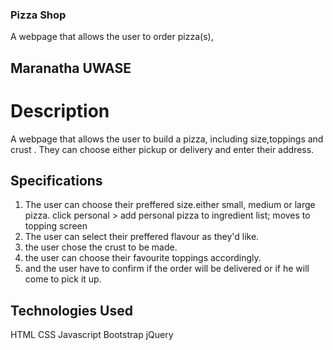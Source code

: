 ### Pizza Shop
A webpage that allows the user to order pizza(s),

## Maranatha UWASE
# Description
A webpage that allows the user to build a pizza, including size,toppings and crust . They can choose either pickup or delivery and enter their address.
## Specifications
1. The user can choose their preffered size.either small, medium or large pizza.
click personal > add personal pizza to ingredient list; moves to topping screen
2. The user can select their preffered flavour as they'd like.
3. the user chose the crust to be made.
4. the user can choose their favourite toppings accordingly.
5. and the user have to confirm if the order will be delivered or if he will come to pick it up.
## Technologies Used
HTML
CSS
Javascript
Bootstrap
jQuery